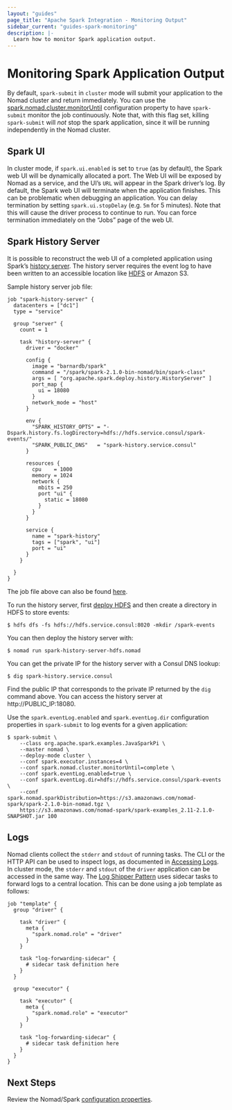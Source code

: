 ```yaml
---
layout: "guides"
page_title: "Apache Spark Integration - Monitoring Output"
sidebar_current: "guides-spark-monitoring"
description: |-
  Learn how to monitor Spark application output.
---
```


# Monitoring Spark Application Output

By default, `spark-submit` in `cluster` mode will submit your application
 to the Nomad cluster and return immediately. You can use the 
 [spark.nomad.cluster.monitorUntil](/guides/spark/configuration.html#spark-nomad-cluster-monitoruntil) configuration property to have 
 `spark-submit` monitor the job continuously. Note that, with this flag set, 
 killing `spark-submit` will *not* stop the spark application, since it will be
  running independently in the Nomad cluster. 

## Spark UI

In cluster mode, if `spark.ui.enabled` is set to `true` (as by default), the 
Spark web UI will be dynamically allocated a port. The Web UI will be exposed by
 Nomad as a service, and the UI’s `URL` will appear in the Spark driver’s log. By 
default, the Spark web UI will terminate when the application finishes. This can 
be problematic when debugging an application. You can delay termination by 
setting `spark.ui.stopDelay` (e.g. `5m` for 5 minutes). Note that this will 
cause the driver process to continue to run. You can force termination
 immediately on the “Jobs” page of the web UI.

## Spark History Server

It is possible to reconstruct the web UI of a completed application using 
Spark’s [history server](https://spark.apache.org/docs/latest/monitoring.html#viewing-after-the-fact). 
The history server requires the event log to have been written to an accessible 
location like [HDFS](/guides/spark/hdfs.html) or Amazon S3.

Sample history server job file:

```hcl
job "spark-history-server" {
  datacenters = ["dc1"]
  type = "service"

  group "server" {
    count = 1

    task "history-server" {
      driver = "docker"
      
      config {
        image = "barnardb/spark"
        command = "/spark/spark-2.1.0-bin-nomad/bin/spark-class"
        args = [ "org.apache.spark.deploy.history.HistoryServer" ]
        port_map {
          ui = 18080
        }
        network_mode = "host"
      }

      env {
        "SPARK_HISTORY_OPTS" = "-Dspark.history.fs.logDirectory=hdfs://hdfs.service.consul/spark-events/"
        "SPARK_PUBLIC_DNS"   = "spark-history.service.consul"
      }

      resources {
        cpu    = 1000
        memory = 1024
        network {
          mbits = 250
          port "ui" {
            static = 18080
          }
        }
      }

      service {
        name = "spark-history"
        tags = ["spark", "ui"]
        port = "ui"
      }
    }

  }
}
```

The job file above can also be found [here](https://github.com/hashicorp/nomad/blob/master/terraform/examples/spark/spark-history-server-hdfs.nomad).

To run the history server, first [deploy HDFS](/guides/spark/hdfs.html) and then 
create a directory in HDFS to store events:

```shell
$ hdfs dfs -fs hdfs://hdfs.service.consul:8020 -mkdir /spark-events
```

You can then deploy the history server with:

```shell
$ nomad run spark-history-server-hdfs.nomad
```

You can get the private IP for the history server with a Consul DNS lookup:

```shell
$ dig spark-history.service.consul
```

Find the public IP that corresponds to the private IP returned by the `dig` 
command above. You can access the history server at http://PUBLIC_IP:18080.

Use the `spark.eventLog.enabled` and `spark.eventLog.dir` configuration 
properties in `spark-submit` to log events for a given application:

```shell
$ spark-submit \
    --class org.apache.spark.examples.JavaSparkPi \
    --master nomad \
    --deploy-mode cluster \
    --conf spark.executor.instances=4 \
    --conf spark.nomad.cluster.monitorUntil=complete \
    --conf spark.eventLog.enabled=true \
    --conf spark.eventLog.dir=hdfs://hdfs.service.consul/spark-events \
    --conf spark.nomad.sparkDistribution=https://s3.amazonaws.com/nomad-spark/spark-2.1.0-bin-nomad.tgz \
    https://s3.amazonaws.com/nomad-spark/spark-examples_2.11-2.1.0-SNAPSHOT.jar 100
```

## Logs

Nomad clients collect the `stderr` and `stdout` of running tasks. The CLI or the
 HTTP API can be used to inspect logs, as documented in 
[Accessing Logs](https://www.nomadproject.io/docs/operating-a-job/accessing-logs.html).
In cluster mode, the `stderr` and `stdout` of the `driver` application can be 
accessed in the same way. The [Log Shipper Pattern](https://www.nomadproject.io/docs/operating-a-job/accessing-logs.html#log-shipper-pattern) uses sidecar tasks to forward logs to a central location. This
can be done using a job template as follows:

```hcl
job "template" {
  group "driver" {

    task "driver" {
      meta {
        "spark.nomad.role" = "driver"
      }
    }

    task "log-forwarding-sidecar" {
      # sidecar task definition here
    }
  }

  group "executor" {

    task "executor" {
      meta {
        "spark.nomad.role" = "executor"
      }
    }

    task "log-forwarding-sidecar" {
      # sidecar task definition here
    }
  }
}
```

## Next Steps

Review the Nomad/Spark [configuration properties](/guides/spark/configuration.html).
